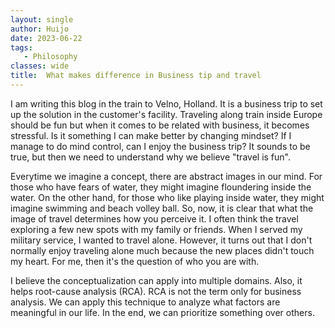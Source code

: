 ```yaml
---
layout: single
author: Huijo
date: 2023-06-22
tags:
   - Philosophy
classes: wide
title:  What makes difference in Business tip and travel
---
```


I am writing this blog in the train to Velno, Holland.
It is a business trip to set up the solution in the customer's facility.
Traveling along train inside Europe should be fun but when it comes to be related with business, it becomes stressful.
Is it something I can make better by changing mindset?
If I manage to do mind control, can I enjoy the business trip?
It sounds to be true, but then we need to understand why we believe "travel is fun".

Everytime we imagine a concept, there are abstract images in our mind.
For those who have fears of water, they might imagine floundering inside the water.
On the other hand, for those who like playing inside water, they might imagine swimming and beach volley ball.
So, now, it is clear that what the image of travel determines how you perceive it.
I often think the travel exploring a few new spots with my family or friends.
When I served my military service, I wanted to travel alone.
However, it turns out that I don't normally enjoy traveling alone much because the new places didn't touch my heart.
For me, then it's the question of who you are with.

I believe the conceptualization can apply into multiple domains.
Also, it helps root-cause analysis (RCA).
RCA is not the term only for business analysis.
We can apply this technique to analyze what factors are meaningful in our life.
In the end, we can prioritize something over others.